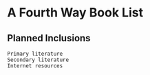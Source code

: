 # A Fourth Way Book List
Planned Inclusions
------------------
    Primary literature
    Secondary literature
    Internet resources
